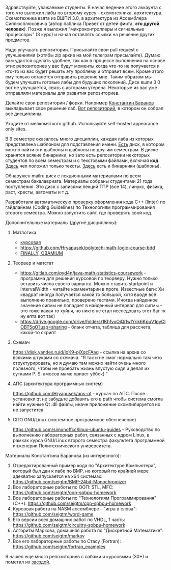 Здравствуйте, уважаемые студенты. Я начал ведение этого аккаунта с того что выложил лабы по второму курсу - схемотехника, архитектура. Схемотехника взята из ВШПИ 3.0, а архитектура из Ассемблера Сиплюсплюсовича (автор паблика Привет от детей фиита, **это другой человек**). Позже я выложил "микроконтроллеры и сигнальные процессоры" (3 курс) и начал оставлять ссылки на решение других предметов.

Надо улучшать репозитории. Присылайте свои pull request с улучшениями (хотябы zip архив на мой телеграм присылайте). Думаю вам удастся сделать удобнее, так как в процессе выполнения на основе этих репозиториев у вас будут моменты когда что-то не получается и кто-то из вас будет решать эту проблему и отправит всем. Кроме этого ему только останется отправить решение мне. Таким образом мы будем улучшать готовые лабы для будущих поколений. Диск вшпи 3 0 вот не улучшается, связь с авторами утерена. Некоторые из вас уже отправляли материалы для развития репозиториев.

Делайте свои репозитории / форки. Например [Константин Баранов](https://seigtm.github.io/) выкладывает свое решение лаб. [Вот репозиторий](https://github.com/seigtm/spbpu), в котором он собрал все дисциплины.

Уходите от мелкомягкого github. Используйте self-hosted appearance only sites.

В 6 семестре оказалось много дисциплин, каждая лаба из которых представлена шаблоном для подставления имени. [Есть](https://drive.google.com/drive/folders/1IOIJFAu2wy7CuSaZgksyZtNc2X1HuTyQ?usp=sharing) диск, в котором можно найти эти шаблоны и шаблоны по другим семестрам. В диске хранятся всякие бинарники, но зато есть репозитории некоторых студентов по всем семестрам и с текстовыми файлами, включая **код**. [Здесь](https://github.com/KlyukinSA/ptu) чел положил только тексты. [Здесь](https://github.com/Quakumei/spbstu-coursework) есть и бинарники (шаблоны).

Обнаружен mailru диск с лекционными материалами по всем семестрам бакалавриата. Материалы собраны студентами 21 года поступления. Это диск с записями лекций ТПР (все 14), линукс, физика, раст, кресты, автоматы и т д.

Разработали автоматическую [проверку](https://github.com/Quakumei/zharko-formatter) оформления кода C++ (linter) по гайдлайнам (Coding Guidelines) по Технологиям программирования второго семестра. Можно запустить сайт, где проверять свой код.

Дополнительные материалы (другие дисциплины):
1. Матлогика
   - [курсовая](https://github.com/KlyukinSA/matlog)
   - https://github.com/Hryapusek/polytech-math-logic-course-bdd
   - [FINALLY, OBAMIUM](https://github.com/Hryapusek/polytech-math-logic-openedu-keys)
2. Теорвер и матстат
   - https://gitlab.com/pyd4n/java-math-statistics-coursework - программа для решения курсовой по теорверу. Нужно только вставить числа своего варианта. Можно ставить startpoint и intervalWidth - читайте комментарии в проге. Известные баги: Хи квадрат иногда получается какой то большой, хотя вроде всё выполнено правильно, проверено тестами. Иногда найденное значение сигмы не попадает в найденный интервал для сигмы - это тоже какая то хуйня, но никто не стал исследовать этот баг тк ну епта вот так)
   - https://drive.google.com/drive/folders/1KhfvxOiQi1wIYrik6KpuV1pyCIOBT5gO?usp=sharing - бланк отчета, таблица для рассчета, какой-то скрипт
3. Схемач
  
     https://disk.yandex.ru/d/loK9-pjXqcFAag - ссылка на архив со всякими штуками со схемача. "Я так и не смог нормально там чето структурировать, но я думаю там можно найти очень много полезного, чтобы не проебать жизнь впустую сидя и делая их сутками P. S. амосов маме привет уёбок) "
4. АПС (архитектура программных систем)
  
    https://github.com/Hryapusek/aps-qt - курсач по АПС. После установки qt не забудьте добавить его в path чтобы система смогла найти нужные Qt .dll файлы, иначе приложение скомпилируется но не запустится
5. СПО GNU/Linux (системное программное обеспечение)

   https://github.com/simonoffcc/linux-ubuntu-guides - Руководство по выполнению лабораторных работ, связанных с ядром Linux, в рамках курса GNU/Linux второго семестра факультета программной инженерии Политехнического университета.

Материалы Константина Баранова (из интересного):

1. Отредактированный пример кода по "Архитектуре Компьютера", который был дан к лабе по BMP, но который по крайней мере адекватно запускается на x64 системах: https://github.com/seigtm/BMP-24bit-Monochromizer
2. Все лабораторные работы по ООП: STL, MFC: https://github.com/seigtm/oop-spbpu-homework
3. Все лабораторные работы по "Технологиям Программирования" (C++): https://github.com/seigtm/cpp-spbpu-homework
4. Курсовая работа на NASM ассемблере - "игра в слова": https://github.com/seigtm/word-game
5. Его версии всех домашних работ по VHDL, 1 часть: https://github.com/seigtm/circuitry-spbpu-homework
6. Алгоритм Маркова, домашняя работа по "Дискретной Математике": https://github.com/seigtm/markov
7. Все его лабораторные работы по Стасу (Fortran): https://github.com/seigtm/fortran_examples
   
Я нашел еще много репозиториев с лабами и курсовыми (30+) и пометил их [звездой](https://github.com/zcx1337?tab=stars).

